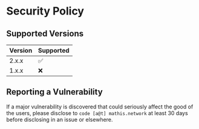 # Security Policy

## Supported Versions

| Version | Supported          |
| ------- | ------------------ |
| 2.x.x   | :white_check_mark: |
| 1.x.x   | :x:                |

## Reporting a Vulnerability

If a major vulnerability is discovered that could seriously affect the good of the users, 
please disclose to `code [a@t] mathis.network` at least 30 days before disclosing in an issue or elsewhere.
